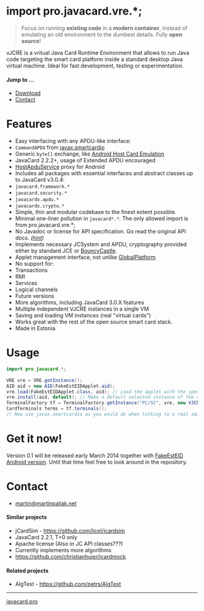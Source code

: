 # import pro.javacard.vre.*;
> Focus on running **existing code** in a **modern container**, instead of emulating an old environment to the dumbest details. Fully **open source**!

vJCRE is a vritual Java Card Runtime Environment that allows to run Java code targeting the smart card platform inside a standard desktop Java virtual machine. Ideal for fast development, testing or experimentation.

#### Jump to ...
 * [Download](#get-it-now)
 * [Contact](#contact)

# Features
* Easy interfacing with any APDU-like interface:
 * `CommandAPDU` from [javax.smartcardio](http://docs.oracle.com/javase/7/docs/jre/api/security/smartcardio/spec/javax/smartcardio/package-summary.html)
 * Generic `byte[]` exchange, like [Android Host Card Emulation](http://developer.android.com/guide/topics/connectivity/nfc/hce.html)
* JavaCard 2.2.2+, usage of Extended APDU encouraged
* [HostApduService](https://developer.android.com/reference/android/nfc/cardemulation/HostApduService.html) proxy for Android
* Includes all packages with essential interfaces and abstract classes up to JavaCard v3.0.4:
 * `javacard.framework.*`
 * `javacard.security.*`
 * `javacardx.apdu.*`
 * `javacardx.crypto.*`
* Simple, thin and modular codebase to the finest extent possible.
 * Minimal one-liner pollution in `javacard*.*`. The only allowed import is from pro.javacard.vre.*;
 * No Javadoc or license for API specification. Go read the original API docs. *([hint](http://www.win.tue.nl/pinpasjc/docs/apis/jc222/overview-summary.html))*
* Implements necessary JCSystem and APDU, cryptography provided either by standard JCE or [BouncyCastle](http://bouncycastle.org/java.html).
* Applet management interface, not unlike [GlobalPlatform](https://github.com/martinpaljak/GlobalPlatform#globalplatform-from-openkms)
* No support for:
 * Transactions
 * RMI
 * Services
 * Logical channels
* Future versions
 * More algorithms, including JavaCard 3.0.X features
 * Multiple independent VJCRE instances in a single VM
 * Saving and loading VM instances (real "virtual cards")
* Works great with the rest of the open source smart card stack.
* Made in Estonia 

# Usage

```java
import pro.javacard.*;
        
VRE vre = VRE.getInstance();
AID aid = new AID(FakeEstEIDApplet.aid);
vre.load(FakeEstEIDApplet.class, aid); // Load the applet with the specified AID
vre.install(aid, default); // Make a default selected instance of the applet with same AID
TerminalFactory tf = TerminalFactory.getInstance("PC/SC", vre, new VJCREProvider());
CardTerminals terms = tf.terminals();
// Now use javax.smartcardio as you would do when talking to a real smart card
```

# Get it now!
Version 0.1 will be released early March 2014 together with [FakeEstEID](https://github.com/martinpaljak/AppletPlayground/wiki/FakeEstEID) [Android version](https://github.com/martinpaljak/mobiil-idkaart#mobile-id-as-esteid-over-nfc). Until that time feel free to look around in the repository.

# Contact
* martin@martinpaljak.net

#### Similar projects
* jCardSim - https://github.com/licel/jcardsim
 * JavaCard 2.2.1, T=0 only
 * Apache license (Also in JC API classes???)
 * Currently implements more algorithms
* https://github.com/christianhujer/jcardmock
#### Related projects
* AlgTest - https://github.com/petrs/AlgTest

----
[javacard.pro](http://javacard.pro)
